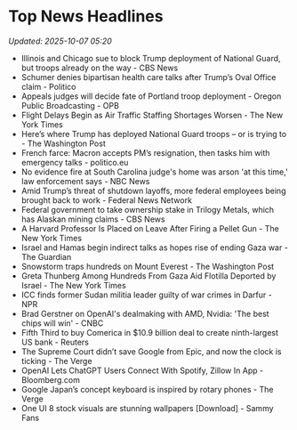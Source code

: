# Top News Headlines

_Updated: 2025-10-07 05:20_

- Illinois and Chicago sue to block Trump deployment of National Guard, but troops already on the way - CBS News
- Schumer denies bipartisan health care talks after Trump’s Oval Office claim - Politico
- Appeals judges will decide fate of Portland troop deployment - Oregon Public Broadcasting - OPB
- Flight Delays Begin as Air Traffic Staffing Shortages Worsen - The New York Times
- Here’s where Trump has deployed National Guard troops – or is trying to - The Washington Post
- French farce: Macron accepts PM’s resignation, then tasks him with emergency talks - politico.eu
- No evidence fire at South Carolina judge's home was arson 'at this time,' law enforcement says - NBC News
- Amid Trump’s threat of shutdown layoffs, more federal employees being brought back to work - Federal News Network
- Federal government to take ownership stake in Trilogy Metals, which has Alaskan mining claims - CBS News
- A Harvard Professor Is Placed on Leave After Firing a Pellet Gun - The New York Times
- Israel and Hamas begin indirect talks as hopes rise of ending Gaza war - The Guardian
- Snowstorm traps hundreds on Mount Everest - The Washington Post
- Greta Thunberg Among Hundreds From Gaza Aid Flotilla Deported by Israel - The New York Times
- ICC finds former Sudan militia leader guilty of war crimes in Darfur - NPR
- Brad Gerstner on OpenAI's dealmaking with AMD, Nvidia: 'The best chips will win' - CNBC
- Fifth Third to buy Comerica in $10.9 billion deal to create ninth-largest US bank - Reuters
- The Supreme Court didn’t save Google from Epic, and now the clock is ticking - The Verge
- OpenAI Lets ChatGPT Users Connect With Spotify, Zillow In App - Bloomberg.com
- Google Japan’s concept keyboard is inspired by rotary phones - The Verge
- One UI 8 stock visuals are stunning wallpapers [Download] - Sammy Fans